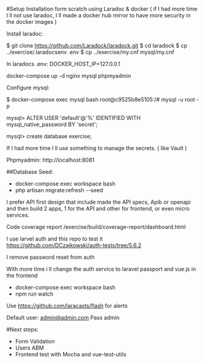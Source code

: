 #Setup
Installation form scratch using Laradoc & docker ( if I had more time I ll not use laradoc, I ll made a docker hub mirror to have more security in the docker images )

Install laradoc:

$ git clone https://github.com/Laradock/laradock.git
$ cd laradock
$ cp ../exercise/.laradocsenv .env
$ cp ../exercise/my.cnf mysql/my.cnf

In laradocs .env:
DOCKER_HOST_IP=127.0.0.1

docker-compose up -d nginx mysql phpmyadmin

Configure mysql:

$ docker-compose exec mysql bash
root@c9525b8e5105:/# mysql -u root -p

mysql> ALTER USER 'default'@'%' IDENTIFIED WITH mysql_native_password BY 'secret';

mysql> create database exercise;

If I had more time I ll use something to manage the secrets. ( like Vault )

Phpmyadmin:
http://localhost:8081

##Database Seed:
- docker-compose exec workspace bash
- php artisan migrate:refresh --seed

I prefer API first design that include made the API specs, Apib or openapi and then build 2 apps, 1 for the API and other for frontend, or even micro services.

 
Code coverage report
/exercise/build/coverage-report/dashboard.html

I use larvel auth and this repo to test it https://github.com/DCzajkowski/auth-tests/tree/5.6.2

I remove password reset from auth

With more time i ll change the auth service to laravel passport and vue.js in the frontend

- docker-compose exec workspace bash
- npm run watch

Use https://github.com/laracasts/flash for alerts

Default user:
admin@admin.com
Pass admin

#Next steps:
 - Form Validation
 - Users ABM
 - Frontend test with Mocha and vue-test-utils